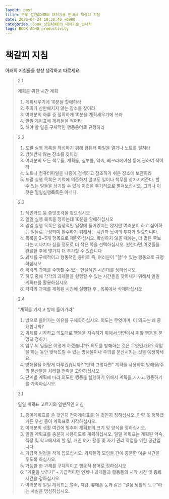 ```yaml
---
layout: post
title: 부록_성인ADHD의 대처기술 안내서 책갈피 지침
date: 2022-04-24 10:38:49 +0900
categories: Book_성인ADHD의_대처기술_안내서
tags: BOOK ADHD productivity 
---
```






# 책갈피 지침

아래의 지침들을 항상 생각하고 따르세요.



> 2.1
>
> 계획을 위한 시간 계획
>
> 1. 계획세우기에 10분을 할애하라
> 2. 주의가 산만해지지 않는 장소를 찾아라
> 3. 여러분의 하루 중 정확하게 10분을 계획세우기에 쓰라
> 4. 일일 계획표에 계획들을 적어라
> 5. 해야 할 일을 구체적인 행동용어로 규정하라

> 2.2
>
> 1. 포괄 실행 목록을 작성하기 위해 컴퓨터 파일을 열거나 노트를 펼쳐라
> 2. 방해받지 않는 장소를 찾아라
> 3. 여러분의 모든 책무들, 계획들, 심부름, 약속, 레크리에이션 등에 관하여 적어라
> 4. 노트나 컴퓨터파일을 나중에 검색하고 참조하기 쉬운 장소에 보관하라
> 5. 포괄 실행 목록은 기억에 의존하지 않고도 일이나 책무를 상기시켜준다. 할 수 있는 일들을 상기할 수 있게 이것을 주기적으로 펼쳐보십시오. 그러나 이것은 일일실행목록은 아니다.

> 2.3
>
> 1. 색인카드 등 종잇조각을 찾으십시오
> 2. 일일 실행 목록을 정하는데 10분을 할애하십시오
> 3. 일일 실행 목록은 일상적인 일정에 들어있지는 않지만 여러분이 하고 싶어하는 일들로 구성되며 완수하기 위해서는 시간과 노력의 투자가 필요합니다.
> 4. 목록을 2~5개 항목으로 제한하십시오. 확실하지 않을 때에는, 더 많은 쪽보다는 지나치다 싶을 정도로 더 적은 쪽을 선택하십시오. 원한다면 이것들을 완료한 후에 몇가지 더 추가할 수 있습니다
> 5. 과제를 구체적이고 행동적인 용어로 즉, 여러분이 "할"수 있는 행동으로 규정하십시오
> 6. 각각의 과제를 수행할 수 있는 현실적인 시간대를 정하십시오.
> 7. 하루 중에 각각의 과제들을 실행할 수 있는 시간들을 찾아내기 위해서 일일 계획표를 활용하십시오.
> 8. 각각의 과제를 계획된 시간에 실행한 후 , 목록에서 삭제하십시오

> 2.4
>
> "계획을 가지고 방에 들어가라"
>
> 1. 방으로 들어가는 이유를 구체화하십시오. 의도는 무엇이며, 이 의도는 왜 중요합니까?
> 2. 과제를 시작하고 의도대로 행동을 지속하기 위해서 방안에서 취할 행동을 분명히 정하기
> 3. 업무 외 일들은 어떻게 하겠습니까? 의도를 방해하는 것은 무엇인가요? 작업을 하는 동안 맞닥뜨릴 수 있는 방해물이나 주의를 분산시키는 것을 예상하세요.
> 4. 방해물을 어떻게 다루겠습니까? "만약 그렇다면" 계획을 사용하여 방해물/주의 분산물을 처리할 전략을 고안하십시오
> 5. 단계별 계획에 따라 의도한 행동을 실행하기 위해서 계획을 가지고 행동하기를 계속하십시오.

> 3.1
>
> 일일 계획표 고르기와 일반적인 지침
>
> 1. 종이계획표를 쓸 것인지 전자계획표를 쓸 것인지 정하십시오. 만약 못 정하겠거든 우선 종이 계획표로 시작하십시오.
> 2. 여러분의 생활 여건에 맞추어 계획표의 크기 및 양식을 정하십시오.
> 3. 일일 계획표를 충분히 사용하도록 계획하십시오. 일일 계획표는 계획된 약속, 직장 및 학교에서의 할 일, 개인 여가 활동 및 자기 관리 작업을 위한 공간입니다.
> 4. 가급적 일정을 적게 잡으십시오. 과제들과 모임들 간에 충분한 여유 시간을 두도록 하십시오.
> 5. 가능한 한 과제를 구체적이고 행동적 용어로 정하십시오
> 6. "기준을 낮추기" - 가급적이면 언제나 과제들과 활동들의 시작 시간 및 종료시간을 정하십시오.
> 7. 여러분의 일일 계획표는 열쇠, 지갑, 휴대폰 등과 같은 "일상 생활의 도구"라는 사실을 명심하십시오.

